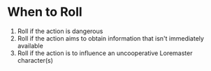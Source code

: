 # When to Roll

1. Roll if the action is dangerous
2. Roll if the action aims to obtain information that isn't immediately available
3. Roll if the action is to influence an uncooperative Loremaster character(s)